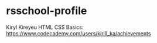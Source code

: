 # rsschool-profile
Kiryl Kireyeu
HTML CSS Basics: https://www.codecademy.com/users/kirill_ka/achievements
